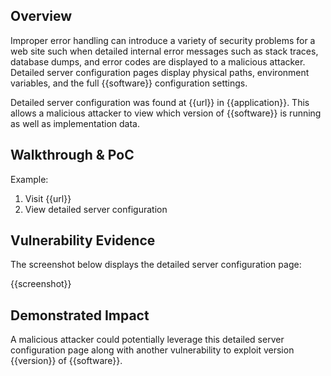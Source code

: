 ## Overview
<!--
Provide a 1-2 sentence description - see http://cveproject.github.io/docs/content/key-details-phrasing.pdf for tips

This format is a good guide:
[VULNTYPE] in [COMPONENT] in [APPLICATION] allows [ATTACKER] to [IMPACT] via [VECTOR] 
-->

Improper error handling can introduce a variety of security problems for a web site such when detailed internal error messages such as stack traces, database dumps, and error codes are displayed to a malicious attacker. Detailed server configuration pages display physical paths, environment variables, and the full {{software}} configuration settings.

Detailed server configuration was found at {{url}} in {{application}}. This allows a malicious attacker to view which version of {{software}} is running as well as implementation data. 

## Walkthrough & PoC
<!--
Provide a step-by-step walkthrough on how to access the vulnerable injection point, and how to exploit the vulnerability.
Adding a dot-pointed walkthrough with relevant screenshots will speed triage time and result in faster rewards!

-->

Example:
1. Visit {{url}}
2. View detailed server configuration
   
## Vulnerability Evidence
<!--
Your submission MUST include evidence of the vulnerability and not be theoretical in nature.

For an SQL Injection vulnerability, please include specific NON-PII information discovered in the database, such as Database Version, a listing of database tables, or an injected 'sleep' payload.

You may present your evidence as output from a tool such as SQLMap, unless the program forbids the use of these tools, and it may be in the format of terminal output, screenshots, or video.

**DO NOT ACCESS PII**
-->

The screenshot below displays the detailed server configuration page:

{{screenshot}}

## Demonstrated Impact
<!--
Demonstrating access to data other than the database version or database tables is NOT permitted without explicit permission from the program.
**DO NOT ACCESS PII**

A malicious attacker could ...
--> 

A malicious attacker could potentially leverage this detailed server configuration page along with another vulnerability to exploit version {{version}} of {{software}}.
